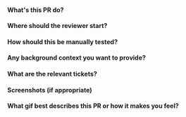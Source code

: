 #### What's this PR do?



#### Where should the reviewer start?



#### How should this be manually tested?



#### Any background context you want to provide?



#### What are the relevant tickets?



#### Screenshots (if appropriate)



#### What gif best describes this PR or how it makes you feel?


